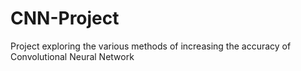 # CNN-Project
Project exploring the various methods of increasing the accuracy of Convolutional Neural Network
